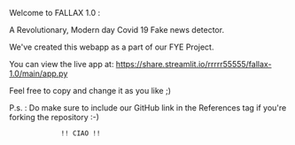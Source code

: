 Welcome to FALLAX 1.0 : 

A Revolutionary, Modern day Covid 19 Fake news detector.

We've created this webapp as a part of our FYE Project.

You can view the live app at: https://share.streamlit.io/rrrrr55555/fallax-1.0/main/app.py

Feel free to copy and change it as you like ;)

P.s. : Do make sure to include our GitHub link in the References tag 
 if you're forking the repository :-)

                 !! CIAO !!

